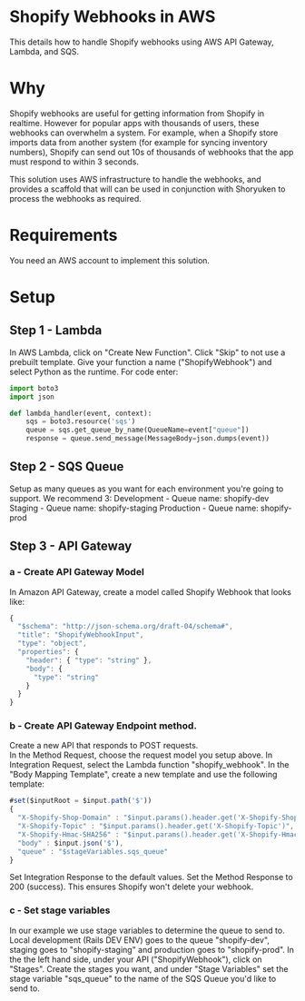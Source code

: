 # Shopify Webhooks in AWS
This details how to handle Shopify webhooks using AWS API Gateway, Lambda, and SQS.

# Why
Shopify webhooks are useful for getting information from Shopify in realtime. However for popular apps with thousands of users, these webhooks can overwhelm a system. For example, when a Shopify store imports data from another system (for example for syncing inventory numbers), Shopify can send out 10s of thousands of webhooks that the app must respond to within 3 seconds.

This solution uses AWS infrastructure to handle the webhooks, and provides a scaffold that will can be used in conjunction with Shoryuken to process the webhooks as required.

# Requirements
You need an AWS account to implement this solution.

# Setup
## Step 1 - Lambda
In AWS Lambda, click on "Create New Function". Click "Skip" to not use a prebuilt template. Give your function a name ("ShopifyWebhook") and select Python as the runtime. 
For code enter:
```python
import boto3  
import json

def lambda_handler(event, context):
    sqs = boto3.resource('sqs')
    queue = sqs.get_queue_by_name(QueueName=event["queue"])
    response = queue.send_message(MessageBody=json.dumps(event))
```   

## Step 2 - SQS Queue
Setup as many queues as you want for each environment you're going to support. We recommend 3:
Development - Queue name: shopify-dev
Staging - Queue name: shopify-staging
Production - Queue name: shopify-prod

## Step 3 - API Gateway
### a - Create API Gateway Model
In Amazon API Gateway, create a model called Shopify Webhook that looks like:
```javascript
{
  "$schema": "http://json-schema.org/draft-04/schema#",
  "title": "ShopifyWebhookInput",
  "type": "object",
  "properties": {
    "header": { "type": "string" },
    "body": {
      "type": "string"
    }
  }
}
```
### b - Create API Gateway Endpoint method.
Create a new API that responds to POST requests.  
In the Method Request, choose the request model you setup above.
In Integration Request, select the Lambda function "shopify_webhook". In the "Body Mapping Template", create a new template and use the following template:
```javascript
#set($inputRoot = $input.path('$'))
{
  "X-Shopify-Shop-Domain" : "$input.params().header.get('X-Shopify-Shop-Domain')",
  "X-Shopify-Topic" : "$input.params().header.get('X-Shopify-Topic')",
  "X-Shopify-Hmac-SHA256" : "$input.params().header.get('X-Shopify-Hmac-SHA256')",
  "body" : $input.json('$'),
  "queue" : "$stageVariables.sqs_queue"
}
```
Set Integration Response to the default values.
Set the Method Response to 200 (success). This ensures Shopify won't delete your webhook.

### c - Set stage variables
In our example we use stage variables to determine the queue to send to. Local development (Rails DEV ENV) goes to the queue "shopify-dev", staging goes to "shopify-staging" and production goes to "shopify-prod". 
In the the left hand side, under your API ("ShopifyWebhook"), click on "Stages". Create the stages you want, and under "Stage Variables" set the stage variable "sqs_queue" to the name of the SQS Queue you'd like to send to. 

